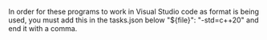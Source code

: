 In order for these programs to work in Visual Studio code as format is being used, you must add this in the tasks.json below "${file}": "-std=c++20" and end it with a comma.
